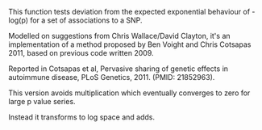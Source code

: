 This function tests deviation from the expected exponential behaviour of -log(p) for a set of associations to a SNP.
 
Modelled on suggestions from Chris Wallace/David Clayton, it's an implementation of a method proposed by Ben Voight and Chris Cotsapas 2011, based on previous code written 2009.

Reported in Cotsapas et al, Pervasive sharing of genetic effects in autoimmune disease, PLoS Genetics, 2011. (PMID: 21852963).

This version avoids multiplication which eventually converges to zero for large p value series. 

Instead it transforms to log space and adds.
